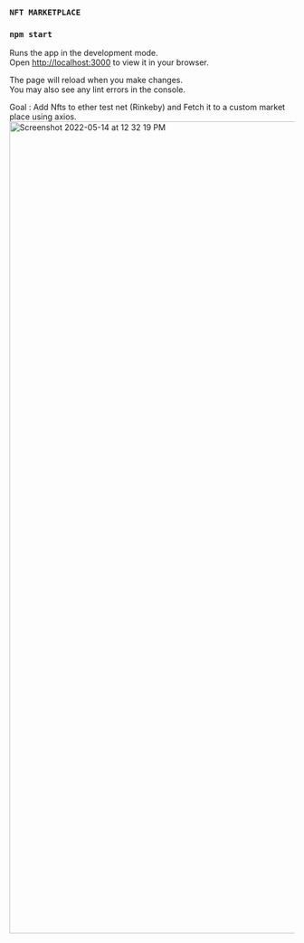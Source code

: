 ### `NFT MARKETPLACE`

### `npm start`

Runs the app in the development mode.\
Open [http://localhost:3000](http://localhost:3000) to view it in your browser.

The page will reload when you make changes.\
You may also see any lint errors in the console.

Goal : Add Nfts to ether test net (Rinkeby) and Fetch it to a custom market place using axios.
<img width="1437" alt="Screenshot 2022-05-14 at 12 32 19 PM" src="https://user-images.githubusercontent.com/60582212/168414873-c74c09a8-efe0-4dbd-8f3c-2d7ac21d58e7.png">
